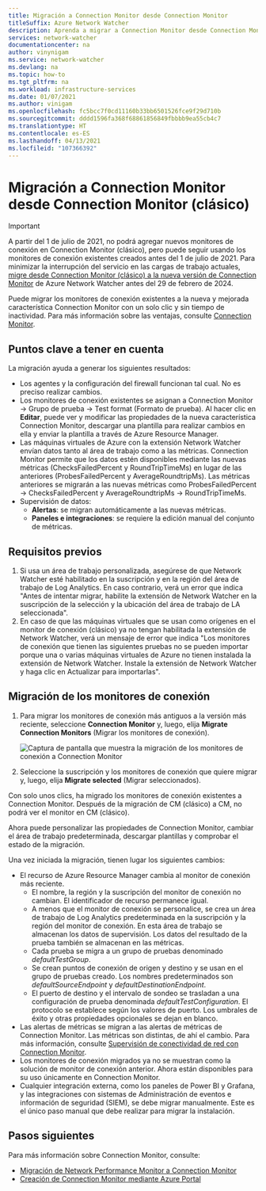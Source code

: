 ```yaml
---
title: Migración a Connection Monitor desde Connection Monitor
titleSuffix: Azure Network Watcher
description: Aprenda a migrar a Connection Monitor desde Connection Monitor.
services: network-watcher
documentationcenter: na
author: vinynigam
ms.service: network-watcher
ms.devlang: na
ms.topic: how-to
ms.tgt_pltfrm: na
ms.workload: infrastructure-services
ms.date: 01/07/2021
ms.author: vinigam
ms.openlocfilehash: fc5bcc7f0cd11160b33bb6501526fce9f29d710b
ms.sourcegitcommit: dddd1596fa368f68861856849fbbbb9ea55cb4c7
ms.translationtype: HT
ms.contentlocale: es-ES
ms.lasthandoff: 04/13/2021
ms.locfileid: "107366392"
---
```

# <a name="migrate-to-connection-monitor-from-connection-monitor-classic"></a>Migración a Connection Monitor desde Connection Monitor (clásico)

> [!IMPORTANT]
> A partir del 1 de julio de 2021, no podrá agregar nuevos monitores de conexión en Connection Monitor (clásico), pero puede seguir usando los monitores de conexión existentes creados antes del 1 de julio de 2021. Para minimizar la interrupción del servicio en las cargas de trabajo actuales, [migre desde Connection Monitor (clásico) a la nueva versión de Connection Monitor](migrate-to-connection-monitor-from-connection-monitor-classic.md) de Azure Network Watcher antes del 29 de febrero de 2024.

Puede migrar los monitores de conexión existentes a la nueva y mejorada característica Connection Monitor con un solo clic y sin tiempo de inactividad. Para más información sobre las ventajas, consulte [Connection Monitor](./connection-monitor-overview.md).

## <a name="key-points-to-note"></a>Puntos clave a tener en cuenta

La migración ayuda a generar los siguientes resultados:

* Los agentes y la configuración del firewall funcionan tal cual. No es preciso realizar cambios. 
* Los monitores de conexión existentes se asignan a Connection Monitor -> Grupo de prueba -> Test format (Formato de prueba). Al hacer clic en **Editar**, puede ver y modificar las propiedades de la nueva característica Connection Monitor, descargar una plantilla para realizar cambios en ella y enviar la plantilla a través de Azure Resource Manager. 
* Las máquinas virtuales de Azure con la extensión Network Watcher envían datos tanto al área de trabajo como a las métricas. Connection Monitor permite que los datos estén disponibles mediante las nuevas métricas (ChecksFailedPercent y RoundTripTimeMs) en lugar de las anteriores (ProbesFailedPercent y AverageRoundtripMs). Las métricas anteriores se migrarán a las nuevas métricas como ProbesFailedPercent -> ChecksFailedPercent y AverageRoundtripMs -> RoundTripTimeMs.
* Supervisión de datos:
   * **Alertas**: se migran automáticamente a las nuevas métricas.
   * **Paneles e integraciones**: se requiere la edición manual del conjunto de métricas. 
    
## <a name="prerequisites"></a>Requisitos previos

1. Si usa un área de trabajo personalizada, asegúrese de que Network Watcher esté habilitado en la suscripción y en la región del área de trabajo de Log Analytics. En caso contrario, verá un error que indica "Antes de intentar migrar, habilite la extensión de Network Watcher en la suscripción de la selección y la ubicación del área de trabajo de LA seleccionada".
1. En caso de que las máquinas virtuales que se usan como orígenes en el monitor de conexión (clásico) ya no tengan habilitada la extensión de Network Watcher, verá un mensaje de error que indica "Los monitores de conexión que tienen las siguientes pruebas no se pueden importar porque una o varias máquinas virtuales de Azure no tienen instalada la extensión de Network Watcher. Instale la extensión de Network Watcher y haga clic en Actualizar para importarlas".



## <a name="migrate-the-connection-monitors"></a>Migración de los monitores de conexión

1. Para migrar los monitores de conexión más antiguos a la versión más reciente, seleccione **Connection Monitor** y, luego, elija **Migrate Connection Monitors** (Migrar los monitores de conexión).

    ![Captura de pantalla que muestra la migración de los monitores de conexión a Connection Monitor](./media/connection-monitor-2-preview/migrate-cm-to-cm-preview.png)
    
1. Seleccione la suscripción y los monitores de conexión que quiere migrar y, luego, elija **Migrate selected** (Migrar seleccionados). 

Con solo unos clics, ha migrado los monitores de conexión existentes a Connection Monitor. Después de la migración de CM (clásico) a CM, no podrá ver el monitor en CM (clásico).

Ahora puede personalizar las propiedades de Connection Monitor, cambiar el área de trabajo predeterminada, descargar plantillas y comprobar el estado de la migración. 

Una vez iniciada la migración, tienen lugar los siguientes cambios: 
* El recurso de Azure Resource Manager cambia al monitor de conexión más reciente.
    * El nombre, la región y la suscripción del monitor de conexión no cambian. El identificador de recurso permanece igual.
    * A menos que el monitor de conexión se personalice, se crea un área de trabajo de Log Analytics predeterminada en la suscripción y la región del monitor de conexión. En esta área de trabajo se almacenan los datos de supervisión. Los datos del resultado de la prueba también se almacenan en las métricas.
    * Cada prueba se migra a un grupo de pruebas denominado *defaultTestGroup*.
    * Se crean puntos de conexión de origen y destino y se usan en el grupo de pruebas creado. Los nombres predeterminados son *defaultSourceEndpoint* y *defaultDestinationEndpoint*.
    * El puerto de destino y el intervalo de sondeo se trasladan a una configuración de prueba denominada *defaultTestConfiguration*. El protocolo se establece según los valores de puerto. Los umbrales de éxito y otras propiedades opcionales se dejan en blanco.
* Las alertas de métricas se migran a las alertas de métricas de Connection Monitor. Las métricas son distintas, de ahí el cambio. Para más información, consulte [Supervisión de conectividad de red con Connection Monitor](./connection-monitor-overview.md#metrics-in-azure-monitor).
* Los monitores de conexión migrados ya no se muestran como la solución de monitor de conexión anterior. Ahora están disponibles para su uso únicamente en Connection Monitor.
* Cualquier integración externa, como los paneles de Power BI y Grafana, y las integraciones con sistemas de Administración de eventos e información de seguridad (SIEM), se debe migrar manualmente. Este es el único paso manual que debe realizar para migrar la instalación.

## <a name="next-steps"></a>Pasos siguientes

Para más información sobre Connection Monitor, consulte:
* [Migración de Network Performance Monitor a Connection Monitor](./migrate-to-connection-monitor-from-network-performance-monitor.md)
* [Creación de Connection Monitor mediante Azure Portal](./connection-monitor-create-using-portal.md)
